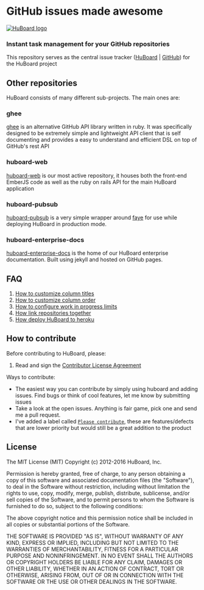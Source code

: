 # GitHub issues made awesome



[![HuBoard logo](https://raw.github.com/huboard/huboard-web/master/app/assets/images/HuBoardSplash960.png)](https://huboard.com)

### Instant task management for your GitHub repositories

This repository serves as the central issue tracker ([HuBoard](https://huboard.com/huboard/huboard) | [GitHub](https://github.com/huboard/huboard/issues)) for the HuBoard project

## Other repositories

HuBoard consists of many different sub-projects. The main ones are:

### ghee

[ghee](https://github.com/huboard/ghee) is an alternative GitHub API library written in ruby. It was specifically designed to be extremely simple and lightweight API client that is self documenting and provides a easy to understand and efficient DSL on top of GitHub's rest API

### huboard-web

[huboard-web](https://github.com/huboard/huboard-web) is our most active repository, it houses both the front-end EmberJS code as well as the ruby on rails API for the main HuBoard application

### huboard-pubsub

[huboard-pubsub](https://github.com/huboard/huboard-pubsub) is a very simple wrapper around [faye](https://github.com/faye) for use while deploying HuBoard in production mode.

### huboard-enterprise-docs

[huboard-enterprise-docs](https://github.com/huboard/huboard-enterprise-docs) is the home of our HuBoard enterprise documentation. Built using jekyll and hosted on GitHub pages. 


## FAQ

  1. [How to customize column titles](https://github.com/huboard/huboard/wiki#wiki-labels-explained)
  1. [How to customize column order](https://github.com/huboard/huboard/wiki#wiki-labels-explained)
  1. [How to configure work in progress limits](https://github.com/huboard/huboard/wiki#wiki-labels-explained)
  1. [How link repositories together](https://github.com/huboard/huboard/wiki#wiki-linking-repositories)
  1. [How deploy HuBoard to heroku](https://github.com/huboard/huboard/wiki/Deploying)


## How to contribute

Before contributing to HuBoard, please:

  1. Read and sign the [Contributor License Agreement](https://docs.google.com/forms/d/1hapbhON_AdtwVPgRFQqf5d600ayptoYcVfgcSQO0FQg/viewform)

Ways to contribute:

  * The easiest way you can contribute by simply using huboard and adding issues. Find bugs or think of cool features, let me know by submitting issues
  * Take a look at the open issues. Anything is fair game, pick one and send me a pull request.
  * I've added a label called [`Please contribute`](https://github.com/huboard/huboard/labels/Please%20contribute), these are features/defects that are lower priority but would still be a great addition to the product

## License

The MIT License (MIT)
Copyright (c) 2012-2016 HuBoard, Inc.

Permission is hereby granted, free of charge, to any person obtaining a copy of this software and associated documentation files (the "Software"), to deal in the Software without restriction, including without limitation the rights to use, copy, modify, merge, publish, distribute, sublicense, and/or sell copies of the Software, and to permit persons to whom the Software is furnished to do so, subject to the following conditions:

The above copyright notice and this permission notice shall be included in all copies or substantial portions of the Software.

THE SOFTWARE IS PROVIDED "AS IS", WITHOUT WARRANTY OF ANY KIND, EXPRESS OR IMPLIED, INCLUDING BUT NOT LIMITED TO THE WARRANTIES OF MERCHANTABILITY, FITNESS FOR A PARTICULAR PURPOSE AND NONINFRINGEMENT. IN NO EVENT SHALL THE AUTHORS OR COPYRIGHT HOLDERS BE LIABLE FOR ANY CLAIM, DAMAGES OR OTHER LIABILITY, WHETHER IN AN ACTION OF CONTRACT, TORT OR OTHERWISE, ARISING FROM, OUT OF OR IN CONNECTION WITH THE SOFTWARE OR THE USE OR OTHER DEALINGS IN THE SOFTWARE.
